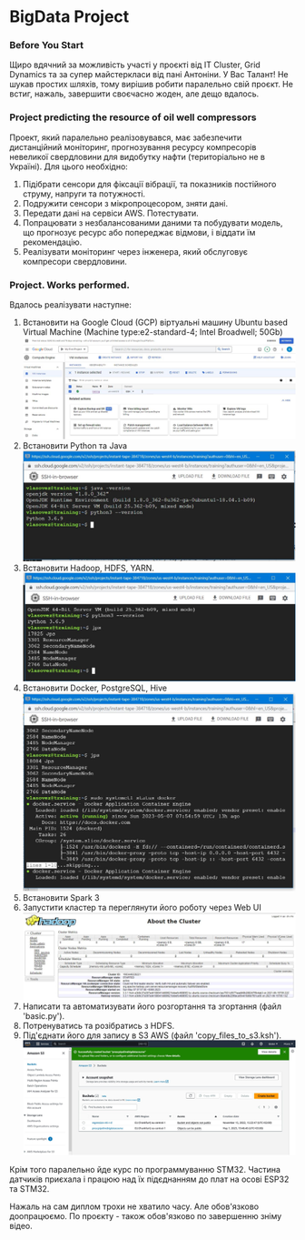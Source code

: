 # BigData Project

### Before You Start
Щиро вдячний за можливість участі у проєкті від IT Cluster, Grid Dynamics та за супер майстеркласи від пані Антоніни. У Вас Талант!
Не шукав простих шляхів, тому вирішив робити паралельно свій проєкт. Не встиг, нажаль, завершити своєчасно жоден, але дещо вдалось.


### Project predicting the resource of oil well compressors
Проект, який паралельно реалізовувався, має забезпечити дистанційний моніторинг, прогнозування ресурсу компресорів невеликої свердловини для видобутку нафти (територіально не в Україні). Для цього необхідно:
1. Підібрати сенсори для фіксації вібрації, та показників постійного струму, напруги та потужності.
2. Подружити сенсори з мікропроцесором, зняти дані.
3. Передати дані на сервіси AWS. Потестувати.
4. Попрацювати з незбалансованими даними та побудувати модель, що прогнозує ресурс або попереджає відмови, і віддати їм рекомендацію.
5. Реалізувати моніторинг через інженера, який обслуговує компресори свердловини.

### Project. Works performed.
Вдалось реалізувати наступне:
1. Встановити на Google Cloud (GCP) віртуальні машину Ubuntu based Virtual Machine (Machine type:e2-standard-4; Intel Broadwell; 50Gb)
 ![Create_Instance_GCP](/images/Create_Instance_GCP.JPG)
2. Встановити Python та Java
 ![Py+Java](/images/Py+Java.JPG)
3. Встановити Hadoop, HDFS, YARN.
 ![JPS](/images/JPS.JPG)
4. Встановити Docker, PostgreSQL, Hive
 ![Docker](/images/Docker.JPG)
5. Встановити Spark 3
6. Запустити кластер та переглянути його роботу через Web UI
 ![Cluster](/images/webUI.JPG)
7. Написати та автоматизувати його розгортання та згортання (файл 'basic.py').
8. Потренуватись та розібратись з HDFS.
9. Під'єднати його для запису в S3 AWS (файл 'copy_files_to_s3.ksh').
 ![AWS](/images/S3_bucket.JPG)

Крім того паралельно йде курс по программуванню STM32. Частина датчиків приєхала і працюю над їх підєднанням до плат на осові ESP32 та STM32.

Нажаль на сам диплом трохи не хватило часу. Але обов'язково доопрацюємо. По проєкту - також обов'язково по завершенню зніму відео.
